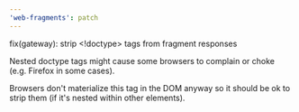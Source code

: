 ```yaml
---
'web-fragments': patch
---
```


fix(gateway): strip <!doctype> tags from fragment responses

Nested doctype tags might cause some browsers to complain or choke (e.g. Firefox in some cases).

Browsers don't materialize this tag in the DOM anyway so it should be ok to strip them (if it's nested within other elements).
